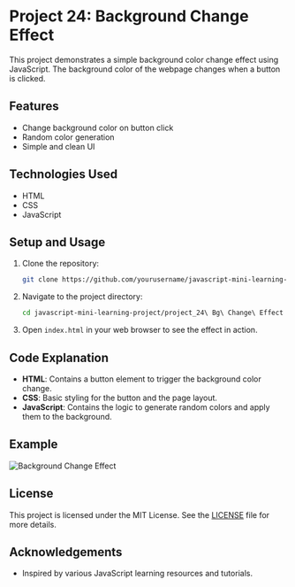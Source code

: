 # Project 24: Background Change Effect

This project demonstrates a simple background color change effect using JavaScript. The background color of the webpage changes when a button is clicked.

## Features

- Change background color on button click
- Random color generation
- Simple and clean UI

## Technologies Used

- HTML
- CSS
- JavaScript

## Setup and Usage

1. Clone the repository:
    ```bash
    git clone https://github.com/yourusername/javascript-mini-learning-project.git
    ```
2. Navigate to the project directory:
    ```bash
    cd javascript-mini-learning-project/project_24\ Bg\ Change\ Effect
    ```
3. Open `index.html` in your web browser to see the effect in action.

## Code Explanation

- **HTML**: Contains a button element to trigger the background color change.
- **CSS**: Basic styling for the button and the page layout.
- **JavaScript**: Contains the logic to generate random colors and apply them to the background.

## Example

![Background Change Effect](screenshot.png)

## License

This project is licensed under the MIT License. See the [LICENSE](../LICENSE) file for more details.

## Acknowledgements

- Inspired by various JavaScript learning resources and tutorials.

